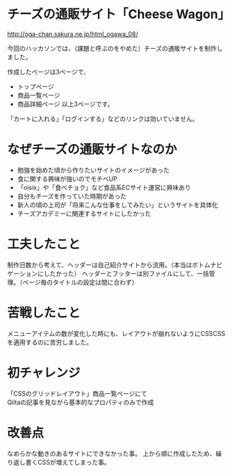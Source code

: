 # チーズの通販サイト「Cheese Wagon」
http://oga-chan.sakura.ne.jp/html_ogawa_08/  

今回のハッカソンでは、（課題と呼ぶのをやめた）チーズの通販サイトを制作しました。

作成したページは3ページで、  
* トップページ
* 商品一覧ページ
* 商品詳細ページ
以上3ページです。

「カートに入れる」「ログインする」などのリンクは効いていません。

# なぜチーズの通販サイトなのか

* 勉強を始めた頃から作りたいサイトのイメージがあった
* 食に関する興味が強いのでモチベUP
* 「oisix」や「食べチョク」など食品系ECサイト運営に興味あり
* 自分もチーズを作っていた時期があった
* 新人の頃の上司が「将来こんな仕事をしてみたい」というサイトを具体化
* チーズアカデミーに関連するサイトにしたかった

# 工夫したこと
制作日数から考えて、ヘッダーは自己紹介サイトから流用。（本当はボトムナビゲーションにしたかった）
ヘッダーとフッターは別ファイルにして、一括管理。（ページ毎のタイトルの設定は間に合わず）

# 苦戦したこと
メニューアイテムの数が変化した時にも、レイアウトが崩れないようにCSSCSSを適用するのに苦労しました。

# 初チャレンジ
「CSSのグリッドレイアウト」商品一覧ページにて  
Qiitaの記事を見ながら基本的なプロパティのみで作成

# 改善点
なめらかな動きのあるサイトにできなかった事。
上から順に作成したため、繰り返し書くCSSが増えてしまった事。
